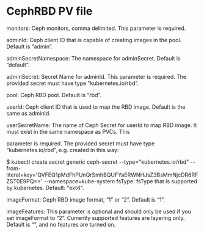 # CephRBD PV file

monitors: Ceph monitors, comma delimited. This parameter is required.

adminId: Ceph client ID that is capable of creating images in the pool. Default is “admin”.

adminSecretNamespace: The namespace for adminSecret. Default is “default”.

adminSecret: Secret Name for adminId. This parameter is required. The provided secret must have type “kubernetes.io/rbd”.

pool: Ceph RBD pool. Default is “rbd”.

userId: Ceph client ID that is used to map the RBD image. Default is the same as adminId.

userSecretName: The name of Ceph Secret for userId to map RBD image. It must exist in the same namespace as PVCs. This 

parameter is required. The provided secret must have type “kubernetes.io/rbd”, e.g. created in this way:

$ kubectl create secret generic ceph-secret --type="kubernetes.io/rbd" --from-literal=key='QVFEQ1pMdFhPUnQrSmhBQUFYaERWNHJsZ3BsMmNjcDR6RFZST0E9PQ==' --namespace=kube-system
fsType: fsType that is supported by kubernetes. Default: "ext4".

imageFormat: Ceph RBD image format, “1” or “2”. Default is “1”.

imageFeatures: This parameter is optional and should only be used if you set imageFormat to “2”. Currently supported features are layering only. Default is “”, and no features are turned on.
